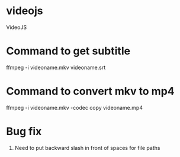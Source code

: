 # videojs
VideoJS

# Command to get subtitle
ffmpeg -i videoname.mkv videoname.srt

# Command to convert mkv to mp4 
ffmpeg -i videoname.mkv -codec copy videoname.mp4

# Bug fix
1. Need to put backward slash in front of spaces for file paths

